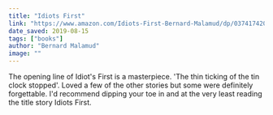 ```yaml
---
title: "Idiots First"
link: "https://www.amazon.com/Idiots-First-Bernard-Malamud/dp/0374174202"
date_saved: 2019-08-15
tags: ["books"]
author: "Bernard Malamud"
image: ""
---
```


The opening line of Idiot's First is a masterpiece. 'The thin ticking of the tin clock stopped'. Loved a few of the other stories but some were definitely forgettable. I'd recommend dipping your toe in and at the very least reading the title story Idiots First.
